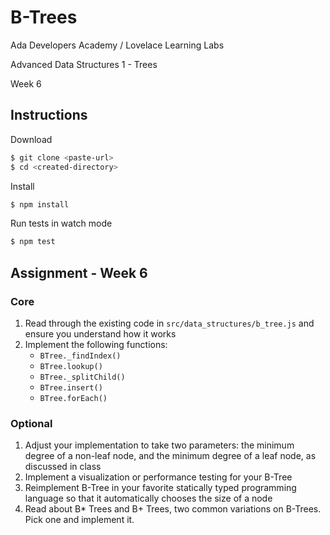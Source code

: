 # B-Trees

Ada Developers Academy / Lovelace Learning Labs

Advanced Data Structures 1 - Trees

Week 6

## Instructions

Download

```sh
$ git clone <paste-url>
$ cd <created-directory>
```

Install

```sh
$ npm install
```

Run tests in watch mode

```sh
$ npm test
```

## Assignment - Week 6

### Core

1. Read through the existing code in `src/data_structures/b_tree.js` and ensure you understand how it works
1. Implement the following functions:
    - `BTree._findIndex()`
    - `BTree.lookup()`
    - `BTree._splitChild()`
    - `BTree.insert()`
    - `BTree.forEach()`

### Optional

1. Adjust your implementation to take two parameters: the minimum degree of a non-leaf node, and the minimum degree of a leaf node, as discussed in class
1. Implement a visualization or performance testing for your B-Tree
1. Reimplement B-Tree in your favorite statically typed programming language so that it automatically chooses the size of a node
1. Read about B* Trees and B+ Trees, two common variations on B-Trees. Pick one and implement it.